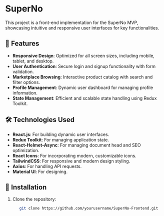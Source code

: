# SuperNo

This project is a front-end implementation for the SuperNo MVP, showcasing intuitive and responsive user interfaces for key functionalities.

## 🚀 Features
- **Responsive Design**: Optimized for all screen sizes, including mobile, tablet, and desktop.
- **User Authentication**: Secure login and signup functionality with form validation.
- **Marketplace Browsing**: Interactive product catalog with search and filter options.
- **Profile Management**: Dynamic user dashboard for managing profile information.
- **State Management**: Efficient and scalable state handling using Redux Toolkit.

## 🛠️ Technologies Used
- **React.js**: For building dynamic user interfaces.
- **Redux Toolkit**: For managing application state.
- **React-Helmet-Async**: For managing document head and SEO optimization.
- **React Icons**: For incorporating modern, customizable icons.
- **TailwindCSS**: For responsive and modern design styling.
- **Axios**: For handling API requests.
- **Material UI**: For designing.

## 🧰 Installation
1. Clone the repository:
   ```bash
      git clone https://github.com/yourusername/SuperNo-Frontend.git
   ```